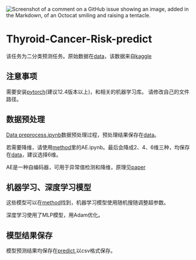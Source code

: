 ![Screenshot of a comment on a GitHub issue showing an image, added in the Markdown, of an Octocat smiling and raising a tentacle.]([https://myoctocat.com/assets/images/base-octocat.svg](https://github.com/Yewan-zhu/Thyroid-Cancer-Risk-predict/blob/main/%E9%93%B8%E5%B8%81%E8%8F%B2%E6%AF%94.png))

# Thyroid-Cancer-Risk-predict
该任务为二分类预测任务。原始数据在[data](https://github.com/Yewan-zhu/Thyroid-Cancer-Risk-predict/tree/main/data)，该数据来自[kaggle](https://www.kaggle.com/datasets/ankushpanday1/thyroid-cancer-risk-prediction-dataset)


## 注意事项
需要安装[pytorch](https://pytorch.org/)(建议12.4版本以上)，和相关的机器学习库。
请修改自己的文件路径。

## 数据预处理
[Data preprocess.ipynb](https://github.com/Yewan-zhu/Thyroid-Cancer-Risk-predict/tree/main)数据预处理过程，预处理结果保存在[data](https://github.com/Yewan-zhu/Thyroid-Cancer-Risk-predict/tree/main/data)。

若需要降维，请使用[method](https://github.com/Yewan-zhu/Thyroid-Cancer-Risk-predict/tree/main/method)里的AE.ipynb。最后会降成2、4、6维三种，均保存在[data](https://github.com/Yewan-zhu/Thyroid-Cancer-Risk-predict/tree/main/data)，建议选择6维。

AE是一种自编码器，可用于异常值检测和降维，原理见[paper](https://arxiv.org/abs/2201.03898)


## 机器学习、深度学习模型
这些模型可以在[method](https://github.com/Yewan-zhu/Thyroid-Cancer-Risk-predict/tree/main/method)找到，机器学习模型使用随机搜随调整超参数。

深度学习使用了MLP模型，用Adam优化。

## 模型结果保存
模型预测结果均保存在[predict](https://github.com/Yewan-zhu/Thyroid-Cancer-Risk-predict/tree/main/predict),以csv格式保存。
